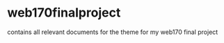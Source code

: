 web170finalproject
==================

contains all relevant documents for the theme for my web170 final project
